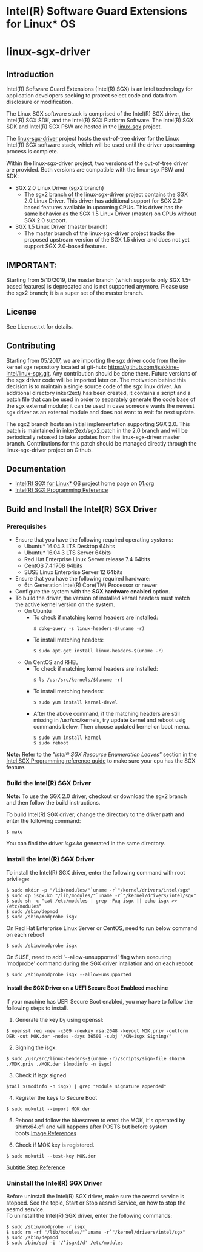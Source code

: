 Intel(R) Software Guard Extensions for Linux\* OS
================================================

# linux-sgx-driver

Introduction
------------
Intel(R) Software Guard Extensions (Intel(R) SGX) is an Intel technology for application developers seeking to protect select code and data from disclosure or modification.

The Linux SGX software stack is comprised of the Intel(R) SGX driver, the Intel(R) SGX SDK, and the Intel(R) SGX Platform Software. The Intel(R) SGX SDK and Intel(R) SGX PSW are hosted in the [linux-sgx](https://github.com/01org/linux-sgx) project.

The [linux-sgx-driver](https://github.com/01org/linux-sgx-driver) project hosts the out-of-tree driver for the Linux Intel(R) SGX software stack, which will be used until the driver upstreaming process is complete. 

Within the linux-sgx-driver project, two versions of the out-of-tree driver are provided. Both versions are compatible with the linux-sgx PSW and SDK:
- SGX 2.0 Linux Driver (sgx2 branch)
  * The sgx2 branch of the linux-sgx-driver project contains the SGX 2.0 Linux Driver. This driver has additional support for SGX 2.0-based features available in upcoming CPUs. This driver has the same behavior as the SGX 1.5 Linux Driver (master) on CPUs without SGX 2.0 support.
- SGX 1.5 Linux Driver (master branch)
  * The master branch of the linux-sgx-driver project tracks the proposed upstream version of the SGX 1.5 driver and does not yet support SGX 2.0-based features.

IMPORTANT:
---------
Starting from 5/10/2019, the master branch (which supports only SGX 1.5-based features) is deprecated and is not supported anymore. Please use the sgx2 branch; it is a super set of the master branch.

License
-------
See License.txt for details.

Contributing
-------
Starting from 05/2017, we are importing the sgx driver code from the in-kernel sgx repository located at git-hub: https://github.com/jsakkine-intel/linux-sgx.git. Any contribution should be done there. Future versions of the sgx driver code will be imported later on. The motivation behind this decision is to maintain a single source code of the sgx linux driver.
An additional directory inker2ext/ has been created, it contains a script and a patch file that can be used in order to separately generate the code base of the sgx external module; it can be used in case someone wants the newest sgx driver as an external module and does not want to wait for next update.

The sgx2 branch hosts an initial implementation supporting SGX 2.0. This patch is maintained in inker2ext/sgx2.patch in the 2.0 branch and will be periodically rebased to take updates from the linux-sgx-driver:master branch. Contributions for this patch should be managed directly through the linux-sgx-driver project on Github.

Documentation
-------------
- [Intel(R) SGX for Linux\* OS](https://01.org/intel-softwareguard-extensions) project home page on [01.org](http://01.org)
- [Intel(R) SGX Programming Reference](https://software.intel.com/en-us/articles/intel-sdm)

Build and Install the Intel(R) SGX Driver
-----------------------------------------

### Prerequisites
- Ensure that you have the following required operating systems:  
  * Ubuntu* 16.04.3 LTS Desktop 64bits
  * Ubuntu* 16.04.3 LTS Server 64bits
  * Red Hat Enterprise Linux Server release 7.4 64bits
  * CentOS 7.4.1708 64bits
  * SUSE Linux Enterprise Server 12 64bits
- Ensure that you have the following required hardware:  
  * 6th Generation Intel(R) Core(TM) Processor or newer
- Configure the system with the **SGX hardware enabled** option.
- To build the driver, the version of installed kernel headers must match the active kernel version on the system.
  * On Ubuntu
     * To check if matching kernel headers are installed:
        ```
        $ dpkg-query -s linux-headers-$(uname -r)
        ```
     * To install matching headers:
        ```
        $ sudo apt-get install linux-headers-$(uname -r)
        ```
  * On CentOS and RHEL
     * To check if matching kernel headers are installed:
        ```
        $ ls /usr/src/kernels/$(uname -r)
        ``` 
     * To install matching headers:
        ```
        $ sudo yum install kernel-devel
        ```
     * After the above command, if the matching headers are still missing in /usr/src/kernels, try update kernel and reboot usig commands below. Then choose updated kernel on boot menu.
        ```
        $ sudo yum install kernel
        $ sudo reboot
        ```


**Note:** Refer to the *"Intel® SGX Resource Enumeration Leaves"* section in the [Intel SGX Programming reference guide](https://software.intel.com/en-us/articles/intel-sdm) to make sure your cpu has the SGX feature.


### Build the Intel(R) SGX Driver
**Note:** To use the SGX 2.0 driver, checkout or download the sgx2 branch and then follow the build instructions.

To build Intel(R) SGX driver, change the directory to the driver path and enter the following command:
```
$ make
```
You can find the driver *isgx.ko* generated in the same directory.

### Install the Intel(R) SGX Driver

To install the Intel(R) SGX driver, enter the following command with root privilege:
```
$ sudo mkdir -p "/lib/modules/"`uname -r`"/kernel/drivers/intel/sgx"    
$ sudo cp isgx.ko "/lib/modules/"`uname -r`"/kernel/drivers/intel/sgx"    
$ sudo sh -c "cat /etc/modules | grep -Fxq isgx || echo isgx >> /etc/modules"    
$ sudo /sbin/depmod
$ sudo /sbin/modprobe isgx
```
On Red Hat Enterprise Linux Server or CentOS, need to run below command on each reboot
```
$ sudo /sbin/modprobe isgx
``` 
On SUSE, need to add '--allow-unsupported' flag when executing 'modprobe' command during the SGX driver intallation and on each reboot
```
$ sudo /sbin/modprobe isgx --allow-unsupported
``` 

#### Install the SGX Driver on a UEFI Secure Boot Enableed machine
If your machine has UEFI Secure Boot enabled, you may have to follow the following steps to install.
1. Generate the key by using openssl:
```
$ openssl req -new -x509 -newkey rsa:2048 -keyout MOK.priv -outform DER -out MOK.der -nodes -days 36500 -subj "/CN=isgx Signing/"
```

2. Signing the isgx:
```
$ sudo /usr/src/linux-headers-$(uname -r)/scripts/sign-file sha256 ./MOK.priv ./MOK.der $(modinfo -n isgx)
```

3. Check if isgx signed
```
$tail $(modinfo -n isgx) | grep "Module signature appended"
```

4. Register the keys to Secure Boot
```
$ sudo mokutil --import MOK.der
```

5. Reboot and follow the bluescreen to enrol the MOK, it's operated by shimx64.efi and will happens after POSTS but before system boots.[Image References](https://sourceware.org/systemtap/wiki/SecureBoot)

6. Check if MOK key is registered.
```
$ sudo mokutil --test-key MOK.der
```

[Subtitle Step Reference](https://askubuntu.com/questions/760671/could-not-load-vboxdrv-after-upgrade-to-ubuntu-16-04-and-i-want-to-keep-secur/768310#768310)

### Uninstall the Intel(R) SGX Driver
Before uninstall the Intel(R) SGX driver, make sure the aesmd service is stopped. See the topic, Start or Stop aesmd Service, on how to stop the aesmd service.  
To uninstall the Intel(R) SGX driver, enter the following commands: 
```
$ sudo /sbin/modprobe -r isgx
$ sudo rm -rf "/lib/modules/"`uname -r`"/kernel/drivers/intel/sgx"
$ sudo /sbin/depmod
$ sudo /bin/sed -i '/^isgx$/d' /etc/modules
```
